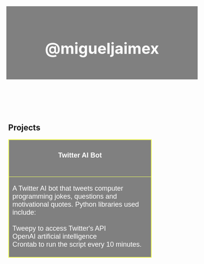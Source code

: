 <html>
	<head>
	<link rel="stylesheet" href="https://use.fontawesome.com/releases/v5.8.2/css/all.css">
	<link rel="stylesheet" href="mystyle.css">
	<title>@migueljaimex</title>
<style>
/* Layout */
header {
  background-color: gray;
  padding: 30px;
  text-align: center;
  font-size: 20px;
  color: white;
}
aside {
  background-color: white;
  float: right;
  width: 25%;
  padding: 15px;
  margin-top: 7px;
  text-align: center;
} 
section {
	float: left;
	text-align: left;
	width: 75%;
	padding: 1%;
}
table, th, td {
  border:1px solid #efff60; font-family: Arial, Helvetica, sans-serif;font-size: large;   background-color: gray;
}

	/* Text Formatting */
		/* Site Title Style */
		h1 {color:#efff60; font-family: Arial, Helvetica, sans-serif;font-size: larger;}
		/* UNUSED Style */
		h2 {color:white; font-family: Arial, Helvetica, sans-serif;font-size: large;}
		h3 {color:rgb(253, 253, 253); font-family: Arial, Helvetica, sans-serif;font-size: large;}
		/* CONTROLS GITHUB LINK AT TOP */
		a {color:rgb(255, 255, 255); font-family: Arial, Helvetica, sans-serif;font-size:0%;}
		/* Post Content Style */
		p {color:white; font-family: Arial, Helvetica, sans-serif;font-size: large;}
</style>
<header>
	<meta name="viewport" content="width=device-width, initial-scale=1.0">
	<meta name="viewport" content="height=device-height, initial-scale=1.0">
<h1> <!-- Instagram Button -->
<a href="https://instagram.com/migueljaimex">
	<span style="font-size: 2.0rem;">
		<span style="color: rgb(255, 0, 149);">
		   <i class="fab fa-instagram"></i></span></span></a>
<!-- Twitter Button -->
<a href="https://twitter.com/migueljaimex" target="_blank">
    <span style="font-size: 2.0rem;">
        <span style="color: rgb(29, 161, 242);">
            <i class="fab fa-twitter"></i></span></span></a> @migueljaimex </h1>
</header>
</head>
<body>

	  
</body>
<!-- Project Entry #1 -->
<section>
	<h1>Projects</h1>
<table>
	<tr>
	  <th><h2> Twitter AI Bot <br> <h2> <a href="https://twitter.com/M_Bot22" class="twitter-follow-button" data-size="large" data-show-count="false">Follow @M_Bot22</a><script async src="https://platform.twitter.com/widgets.js" charset="utf-8"></script> </h2></h2></th>
	</tr> <tr> <td> <p> A Twitter AI bot that tweets computer programming jokes, questions and motivational quotes. Python libraries used include: <br><br>Tweepy to access Twitter's API<br>OpenAI artificial intelligence <br> Crontab to run the script every 10 minutes.</p> </td> </tr> </table>
</section>
</html>
